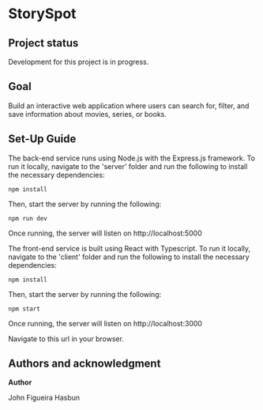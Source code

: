 # StorySpot

## Project status
Development for this project is in progress.

## Goal

Build an interactive web application where users can search for, filter, and save information about movies, series, or books.

## Set-Up Guide

The back-end service runs using Node.js with the Express.js framework. To run it locally, navigate to the 'server' folder and run the following to install the necessary dependencies:  

```
npm install
```

Then, start the server by running the following:

```
npm run dev
```

Once running, the server will listen on http://localhost:5000 


The front-end service is built using React with Typescript. To run it locally, navigate to the 'client' folder and run the following to install the necessary dependencies:  

```
npm install
```

Then, start the server by running the following:

```
npm start
```

Once running, the server will listen on http://localhost:3000 
 
Navigate to this url in your browser.

## Authors and acknowledgment
**Author**

John Figueira Hasbun
